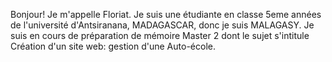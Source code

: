 Bonjour!
Je m'appelle Floriat.
Je suis une étudiante en classe 5eme années de l'université d'Antsiranana, MADAGASCAR, donc je suis MALAGASY.
Je suis en cours de préparation de mémoire Master 2 dont le sujet s'intitule Création d'un site web: gestion d'une Auto-école.
